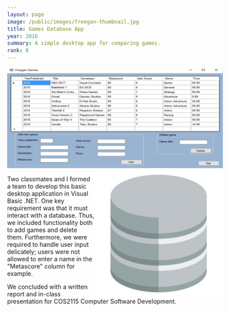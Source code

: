 ```yaml
---
layout: page
image: /public/images/freegan-thumbnail.jpg
title: Games Database App
year: 2016
summary: A simple desktop app for comparing games.
rank: 8
---
```


<img src="/public/images/freegan-window.jpg">

<img src="/public/images/freegan-database.jpg" width="300" align="right">

Two classmates and I formed a team to develop this basic desktop application in Visual Basic .NET. One key requirement was that it must interact with a database. Thus, we included functionality both to add games and delete them. Furthermore, we were required to handle user input delicately; users were not allowed to enter a name in the "Metascore" column for example.

We concluded with a written report and in-class presentation for COS2115 Computer Software Development.